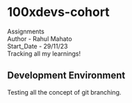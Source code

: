 # 100xdevs-cohort
Assignments
<br>
Author - Rahul Mahato
<br>
Start_Date - 29/11/23
<br>
Tracking all my learnings!

## Development Environment

Testing all the concept of git branching.
